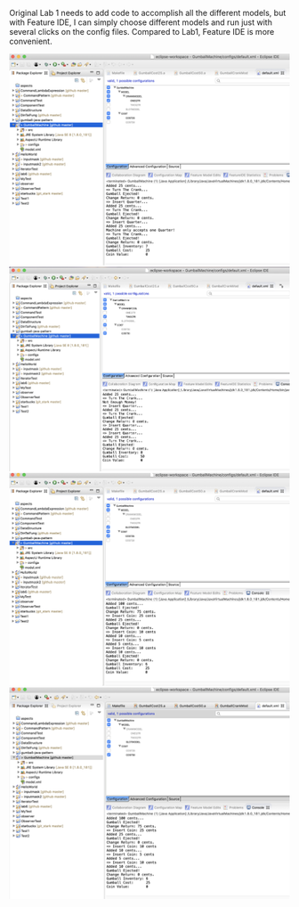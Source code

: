 Original Lab 1 needs to add code to accomplish all the different models, but with Feature IDE, I can simply choose different models and run just with several clicks on the config files. Compared to Lab1, Feature IDE is more convenient.

![alt text](https://github.com/feiwang6079/cmpe202/blob/master/lab10/img/1.png)
![alt text](https://github.com/feiwang6079/cmpe202/blob/master/lab10/img/2.png)
![alt text](https://github.com/feiwang6079/cmpe202/blob/master/lab10/img/3.png)
![alt text](https://github.com/feiwang6079/cmpe202/blob/master/lab10/img/4.png)
